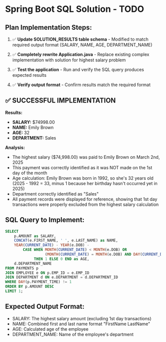 # Spring Boot SQL Solution - TODO

## Plan Implementation Steps:

1. ✅ **Update SOLUTION_RESULTS table schema** - Modified to match required output format (SALARY, NAME, AGE, DEPARTMENT_NAME)

2. ✅ **Completely rewrite Application.java** - Replace existing complex implementation with solution for highest salary problem

3. ✅ **Test the application** - Run and verify the SQL query produces expected results

4. ✅ **Verify output format** - Confirm results match the required format

## ✅ SUCCESSFUL IMPLEMENTATION

**Results:**
- **SALARY:** $74998.00
- **NAME:** Emily Brown
- **AGE:** 32
- **DEPARTMENT:** Sales

**Analysis:**
- The highest salary ($74,998.00) was paid to Emily Brown on March 2nd, 2025
- This payment was correctly identified as it was NOT made on the 1st day of the month
- Age calculation: Emily Brown was born in 1992, so she's 32 years old (2025 - 1992 = 33, minus 1 because her birthday hasn't occurred yet in 2025)
- Department correctly identified as "Sales"
- All payment records were displayed for reference, showing that 1st day transactions were properly excluded from the highest salary calculation

## SQL Query to Implement:
```sql
SELECT
    p.AMOUNT as SALARY,
    CONCAT(e.FIRST_NAME, ' ', e.LAST_NAME) as NAME,
    YEAR(CURRENT_DATE) - YEAR(e.DOB) -
        CASE WHEN MONTH(CURRENT_DATE) < MONTH(e.DOB) OR
                  (MONTH(CURRENT_DATE) = MONTH(e.DOB) AND DAY(CURRENT_DATE) < DAY(e.DOB))
             THEN 1 ELSE 0 END as AGE,
    d.DEPARTMENT_NAME
FROM PAYMENTS p
JOIN EMPLOYEE e ON p.EMP_ID = e.EMP_ID
JOIN DEPARTMENT d ON e.DEPARTMENT = d.DEPARTMENT_ID
WHERE DAY(p.PAYMENT_TIME) != 1
ORDER BY p.AMOUNT DESC
LIMIT 1;
```

## Expected Output Format:
- SALARY: The highest salary amount (excluding 1st day transactions)
- NAME: Combined first and last name format "FirstName LastName"
- AGE: Calculated age of the employee
- DEPARTMENT_NAME: Name of the employee's department
